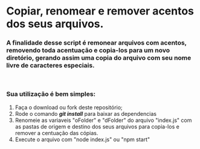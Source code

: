 # Copiar, renomear e remover acentos dos seus arquivos.

### A finalidade desse script é remonear arquivos com acentos, removendo toda acentuação e copia-los para um novo diretório, gerando assim uma copia do arquivo com seu nome livre de caracteres especiais. 
<br>

### Sua utilização é bem simples:

1. Faça o download ou fork deste repositório;
2. Rode o comando <b><i>git install</i></b> para baixar as dependencias
3. Renomeie as variaveis "oFolder" e "dFolder" do arquivo "index.js" com as pastas de origem e destino dos seus arquivos para copia-los e remover a centuação das cópias.
4. Execute o arquivo com "node index.js" ou "npm start"
